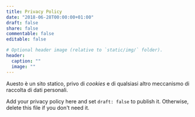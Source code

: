 ```yaml
---
title: Privacy Policy
date: "2018-06-28T00:00:00+01:00"
draft: false
share: false
commentable: false
editable: false

# Optional header image (relative to `static/img/` folder).
header:
  caption: ""
  image: ""
---
```


Auesto è un sito statico, privo di _cookies_ e di qualsiasi altro meccanismo di raccolta di dati personali.

Add your privacy policy here and set `draft: false` to publish it. Otherwise, delete this file if you don't need it.
